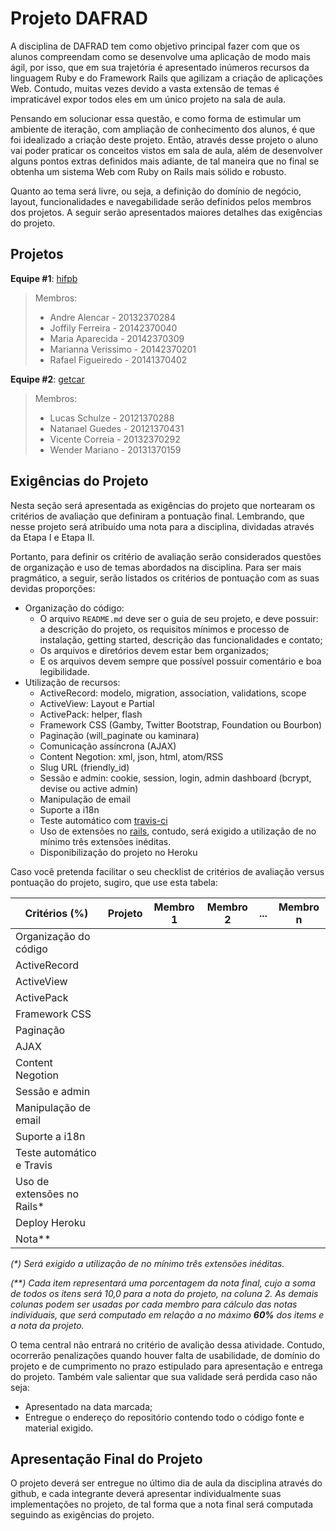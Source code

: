 # Projeto DAFRAD

A disciplina de DAFRAD tem como objetivo principal fazer com que os alunos compreendam como se desenvolve uma aplicação de modo mais ágil, por isso, que em sua trajetória é apresentado inúmeros recursos da linguagem Ruby e do Framework Rails que agilizam a criação de aplicações Web. Contudo, muitas vezes devido a vasta extensão de temas é impraticável expor todos eles em um único projeto na sala de aula.

Pensando em solucionar essa questão, e como forma de estimular um ambiente de iteração, com ampliação de conhecimento dos alunos, é que foi idealizado a criação deste projeto. Então, através desse projeto o aluno vai poder praticar os conceitos vistos em sala de aula, além de desenvolver alguns pontos extras definidos mais adiante, de tal maneira que no final se obtenha um sistema Web com Ruby on Rails mais sólido e robusto.

Quanto ao tema será livre, ou seja, a definição do domínio de negócio, layout, funcionalidades e navegabilidade serão definidos pelos membros dos projetos. A seguir serão apresentados maiores detalhes das exigências do projeto.

## Projetos

**Equipe #1**: [hifpb](https://gitlab.com/joffily/hifpb)

> Membros:
> * Andre Alencar       - 20132370284
> * Joffily Ferreira    - 20142370040
> * Maria Aparecida     - 20142370309
> * Marianna Verissimo  - 20142370201
> * Rafael Figueiredo   - 20141370402


**Equipe #2**: [getcar](https://github.com/WenderMrn/getcar-system.git)

> Membros:
> * Lucas Schulze    - 20121370288
> * Natanael Guedes  - 20121370431
> * Vicente Correia  - 20132370292
> * Wender Mariano   - 20131370159

## Exigências do Projeto

Nesta seção será apresentada as exigências do projeto que nortearam os critérios de avaliação que definiram a pontuação final. Lembrando, que nesse projeto será atribuído uma nota para a disciplina, dividadas através da Etapa I e Etapa II.

Portanto, para definir os critério de avaliação serão considerados questões de organização e uso de temas abordados na disciplina. Para ser mais pragmático, a seguir, serão listados os critérios de pontuação com as suas devidas proporções:

* Organização do código:
  - O arquivo `README.md` deve ser o guia de seu projeto, e deve possuir: a descrição do projeto, os requisitos mínimos e processo de instalação, getting started, descrição das funcionalidades e contato;
  - Os arquivos e diretórios devem estar bem organizados;
  - E os arquivos devem sempre que possível possuir comentário e boa legibilidade.
* Utilização de recursos:
    * ActiveRecord: modelo, migration, association, validations, scope
    * ActiveView: Layout e Partial
    * ActivePack: helper, flash
    * Framework CSS (Gamby, Twitter Bootstrap, Foundation ou Bourbon)
    * Paginação (will_paginate ou kaminara)
    * Comunicação assíncrona (AJAX)
    * Content Negotion: xml, json, html, atom/RSS
    * Slug URL (friendly_id)
    * Sessão e admin: cookie, session, login, admin dashboard (bcrypt, devise ou active admin)
    * Manipulação de email
    * Suporte a i18n
    * Teste automático com [travis-ci](https://travis-ci.org/)
    * Uso de extensões no [rails](https://github.com/markets/awesome-ruby), contudo, será exigido a utilização de no mínimo três extensões inéditas.
    * Disponibilização do projeto no Heroku

Caso você pretenda facilitar o seu checklist de critérios de avaliação versus pontuação do projeto, sugiro, que use esta tabela:

Critérios (%)  | Projeto | Membro 1 | Membro 2 | ... | Membro n
-------------- | ------- | -------- | -------- | --- | ---------
Organização do código  |  |  | |
ActiveRecord  |  |  |  |
ActiveView |  |  |  |
ActivePack |  |  |  |
Framework CSS |  |  |  |
Paginação |  |  |  |
AJAX |  |  |  |
Content Negotion |  |  |  |
Sessão e admin |  |  |  |
Manipulação de email |  |  |  |
Suporte a i18n |  |  |  |
Teste automático e Travis |  |  |  |
Uso de extensões no Rails* |  |  |  |
Deploy Heroku |  |  |  |
Nota**  |  |  |  |

*(\*) Será exigido a utilização de no mínimo três extensões inéditas.*

*(\*\*) Cada item representará uma porcentagem da nota final, cujo a soma de todos os itens será 10,0 para a nota do projeto, na coluna 2. As demais colunas podem ser usadas por cada membro para cálculo das notas individuais, que será computado em relação a no máximo **60%** dos items e a nota da projeto.*

O tema central não entrará no critério de avalição dessa atividade. Contudo, ocorrerão penalizações quando houver falta de usabilidade, de domínio do projeto e de cumprimento no prazo estipulado para apresentação e entrega do projeto. Também vale salientar que sua validade será perdida caso não seja:

  * Apresentado na data marcada;
  * Entregue o endereço do repositório contendo todo o código fonte e material exigido.

## Apresentação Final do Projeto

O projeto deverá ser entregue no último dia de aula da disciplina através do github, e cada integrante deverá apresentar individualmente suas implementações no projeto,  de tal forma que a nota final será computada seguindo as exigências do projeto.
